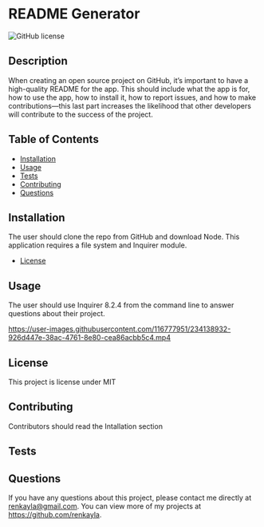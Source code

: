# README Generator
  ![GitHub license](https://img.shields.io/badge/license-MIT-blue.svg)

  ## Description
  
  When creating an open source project on GitHub, it’s important to have a high-quality README for the app. This should include what the app is for, how to use the app, how to install it, how to report issues, and how to make contributions—this last part increases the likelihood that other developers will contribute to the success of the project.
  
  ## Table of Contents
  
  - [Installation](#installation)
  - [Usage](#usage)
  - [Tests](#tests)
  - [Contributing](#contributing)
  - [Questions](#questions)

  ## Installation 
  
  The user should clone the repo from GitHub and download Node. This application requires a file system and Inquirer module.
  - [License](#license)

  ## Usage
  
  The user should use Inquirer 8.2.4 from the command line to answer questions about their project.
  
  https://user-images.githubusercontent.com/116777951/234138932-926d447e-38ac-4761-8e80-cea86acbb5c4.mp4
  

  ## License

  This project is license under MIT

  ## Contributing

  Contributors should read the Intallation section

  ## Tests

 

  ## Questions

  If you have any questions about this project, please contact me directly at renkayla@gmail.com. You can view more of my projects at https://github.com/renkayla.

